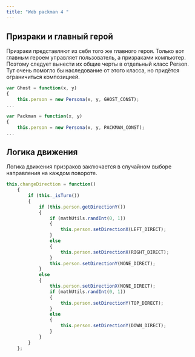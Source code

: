 ```yaml
---
title: "Web packman 4 "
---
```


## Призраки и главный герой

Призраки представляют из себя того же главного героя. Только вот главным героем управляет пользователь, а призраками компьютер. Поэтому следует вынести их общие черты в отдельный класс Person. Тут очень помогло бы наследование от этого класса, но придётся ограничиться композицией.

```js
var Ghost = function(x, y)
{
    this.person = new Persona(x, y, GHOST_CONST);
...
```

```js
var Packman = function(x, y)
{
    this.person = new Persona(x, y, PACKMAN_CONST);
...
```

## Логика движения

Логика движения призраков заключается в случайном выборе направления на каждом повороте.

```js
this.changeDirection = function()
    {
        if (this._isTurn())
        {
            if (this.person.getDirectionY())
            {
                if (mathUtils.randInt(0, 1))
                {
                    this.person.setDirectionX(LEFT_DIRECT);
                }
                else
                {
                    this.person.setDirectionX(RIGHT_DIRECT);
                }
                this.person.setDirectionY(NONE_DIRECT);
            }
            else
            {
                this.person.setDirectionX(NONE_DIRECT);
                if (mathUtils.randInt(0, 1))
                {
                    this.person.setDirectionY(TOP_DIRECT);
                }
                else
                {
                    this.person.setDirectionY(DOWN_DIRECT);
                }
            }
        }
    };
```
